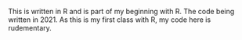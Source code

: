 This is written in R and is part of my beginning with R. The code being written in 2021. As this is my first class with R, my code here is rudementary. 
